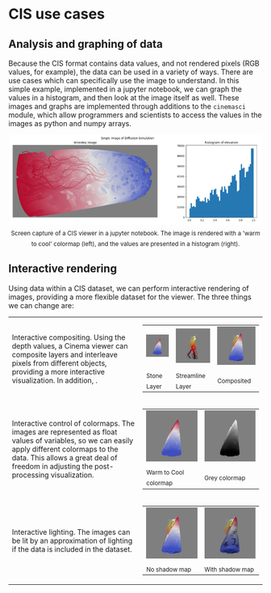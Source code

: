 # CIS use cases

## Analysis and graphing of data

Because the CIS format contains data values, and not rendered pixels (RGB values, for example), the data can be used in a variety of ways. There are use cases which can specifically use the image to understand. In this simple example, implemented in a jupyter notebook, we can graph the values in a histogram, and then look at the image itself as well. These images and graphs are implemented through additions to the `cinemasci` module, which allow programmers and scientists to access the values in the images as python and numpy arrays.

<p align="center">
<img width="500px" src="img/histogram_view.png"></img></td>
<sub>Screen capture of a CIS viewer in a jupyter notebook. The image is rendered with a 'warm to cool' colormap (left), and the values are presented in a histogram (right).</sub>
</p>

## Interactive rendering

Using data within a CIS dataset, we can perform interactive rendering of images, providing a more flexible dataset for the viewer. The three things we can change are:

<table>
<tr>
<td>Interactive compositing. Using the depth values, a Cinema viewer can composite layers and interleave pixels from different objects, providing a more interactive visualization. In addition, .</td>
<td>
<table>
<tr>
<td><img width="150" src="img/ttk_stone.png"</img></td>
<td><img width="150" src="img/ttk_streamlines.png"</img></td>
<td><img width="150" src="img/ttk_composited.png"</img></td>
</tr>
<tr>
<td><sub>Stone Layer</sub></td>
<td><sub>Streamline Layer</sub></td>
<td><sub>Composited</sub></td>
</tr>
</table>
</td>
</tr>

<tr>
<td>Interactive control of colormaps. The images are represented as float values of variables, so we can easily apply different colormaps to the data. This allows a great deal of freedom in adjusting the post-processing visualization.</td>
<td>
<table>
<tr>
<td><img width="225" src="img/ttk_stone.png"</img></td>
<td><img width="225" src="img/ttk_stone_grey_colormap.png"</img></td>
</tr>
<tr>
<td><sub>Warm to Cool colormap</sub></td>
<td><sub>Grey colormap</sub></td>
</tr>
</table>
</td>
</tr>

<td>Interactive lighting. The images can be lit by an approximation of lighting if the data is included in the dataset.</td>
<td>
<table>
<tr>
<td><img width="225" src="img/ttk_composited.png"</img></td>
<td><img width="225" src="img/ttk_composited_with_shadows.png"</img></td>
</tr>
<tr>
<td><sub>No shadow map</sub></td>
<td><sub>With shadow map</sub></td>
</tr>
</table>
</td>
</table>


